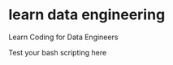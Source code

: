 # learn data engineering
Learn Coding for Data Engineers


































































Test your bash scripting here
